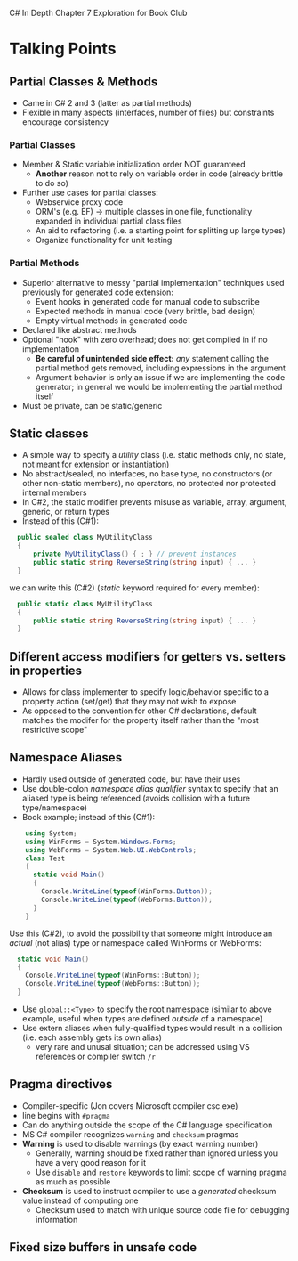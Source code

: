 C# In Depth Chapter 7 Exploration for Book Club

# Talking Points

## Partial Classes & Methods

* Came in C# 2 and 3 (latter as partial methods)
* Flexible in many aspects (interfaces, number of files) but constraints encourage consistency

### Partial Classes

* Member & Static variable initialization order NOT guaranteed
  * **Another** reason not to rely on variable order in code (already brittle to do so)
* Further use cases for partial classes:
  * Webservice proxy code
  * ORM's (e.g. EF) -> multiple classes in one file, functionality expanded in individual partial class files
  * An aid to refactoring (i.e. a starting point for splitting up large types)
  * Organize functionality for unit testing

### Partial Methods

* Superior alternative to messy "partial implementation" techniques used previously for generated code extension:
  * Event hooks in generated code for manual code to subscribe
  * Expected methods in manual code (very brittle, bad design)
  * Empty virtual methods in generated code
* Declared like abstract methods
* Optional "hook" with zero overhead; does not get compiled in if no implementation
  * **Be careful of unintended side effect:** _any_ statement calling the partial method gets removed, including expressions in the argument
  * Argument behavior is only an issue if we are implementing the code generator; in general we would be implementing the partial method itself
* Must be private, can be static/generic

## Static classes

* A simple way to specify a _utility_ class (i.e. static methods only, no state, not meant for extension or instantiation)
* No abstract/sealed, no interfaces, no base type, no constructors (or other non-static members), no operators, no protected nor protected internal members
* In C#2, the static modifier prevents misuse as variable, array, argument, generic, or return types
* Instead of this (C#1):

```C#
  public sealed class MyUtilityClass
  {  
  	  private MyUtilityClass() { ; } // prevent instances
  	  public static string ReverseString(string input) { ... }
  }
```
  we can write this (C#2) (_static_ keyword required for every member):

```C#
  public static class MyUtilityClass
  {
  	  public static string ReverseString(string input) { ... }
  }
```

## Different access modifiers for getters vs. setters in properties

  * Allows for class implementer to specify logic/behavior specific to a property action (set/get) that they may not wish to expose
  * As opposed to the convention for other C# declarations, default matches the modifer for the property itself rather than the "most restrictive scope"

## Namespace Aliases

  * Hardly used outside of generated code, but have their uses
  * Use double-colon _namespace alias qualifier_ syntax to specify that an aliased type is being referenced (avoids collision with a future type/namespace)
  * Book example; instead of this (C#1):

```C#
    using System;
    using WinForms = System.Windows.Forms;
    using WebForms = System.Web.UI.WebControls;
    class Test
    {
      static void Main()
      {
        Console.WriteLine(typeof(WinForms.Button));
        Console.WriteLine(typeof(WebForms.Button));
      }
    }
```
  Use this (C#2), to avoid the possibility that someone might introduce an _actual_ (not alias) type or namespace called WinForms or WebForms:

```C#
  static void Main()
  {
    Console.WriteLine(typeof(WinForms::Button));
    Console.WriteLine(typeof(WebForms::Button));
  }    
```
  * Use `global::<Type>` to specify the root namespace (similar to above example, useful when types are defined _outside_ of a namespace)
  * Use extern aliases when fully-qualified types would result in a collision (i.e. each assembly gets its own alias)
    * very rare and unusal situation; can be addressed using VS references or compiler switch `/r`

## Pragma directives

  * Compiler-specific (Jon covers Microsoft compiler csc.exe)
  * line begins with `#pragma`
  * Can do anything outside the scope of the C# language specification
  * MS C# compiler recognizes `warning` and `checksum` pragmas  
  * **Warning** is used to disable warnings (by exact warning number)
	* Generally, warning should be fixed rather than ignored unless you have a very good reason for it
	* Use `disable` and `restore` keywords to limit scope of warning pragma as much as possible
  * **Checksum** is used to instruct compiler to use a *generated* checksum value instead of computing one
    * Checksum used to match with unique source code file for debugging information

## Fixed size buffers in unsafe code
